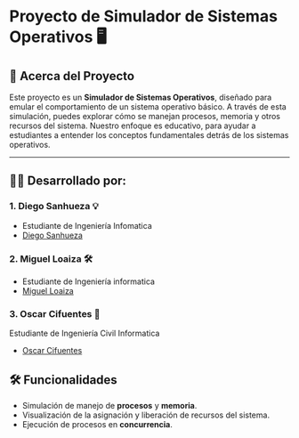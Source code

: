 # Proyecto de Simulador de Sistemas Operativos 🖥️

## 🚀 Acerca del Proyecto

Este proyecto es un **Simulador de Sistemas Operativos**, diseñado para emular el comportamiento de un sistema operativo básico. A través de esta simulación, puedes explorar cómo se manejan procesos, memoria y otros recursos del sistema. Nuestro enfoque es educativo, para ayudar a estudiantes a entender los conceptos fundamentales detrás de los sistemas operativos.

---

## 👨‍💻 Desarrollado por:

### 1. Diego Sanhueza 💡
- Estudiante de Ingeniería Infomatica
- [Diego Sanhueza](https://github.com/Diego0119)

### 2. Miguel Loaiza 🛠️
- Estudiante de Ingeniería informatica
- [Miguel Loaiza](https://github.com/EhMigueh)

### 3. Oscar Cifuentes 🎨
Estudiante de Ingeniería Civil Informatica
- [Oscar Cifuentes](https://github.com/iBluZiiZ)

## 🛠️ Funcionalidades

- Simulación de manejo de **procesos** y **memoria**.
- Visualización de la asignación y liberación de recursos del sistema.
- Ejecución de procesos en **concurrencia**.

